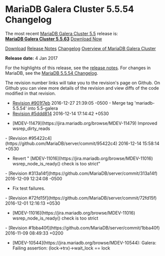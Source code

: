 # MariaDB Galera Cluster 5.5.54 Changelog

The most recent [MariaDB Galera Cluster 5.5](/kb/en/galera/) release is:<br>
<span class="cstm-style lead"><strong>[MariaDB Galera Cluster 5.5.63](/replication/galera-cluster/mariadb-galera-cluster-releases/mariadb-galera-55-release-notes/mariadb-galera-cluster-5563-release-notes)</strong> [Download<span>&nbsp;</span>Now](https://downloads.mariadb.org/mariadb-galera/5.5)</span>

[Download](http://downloads.mariadb.org/mariadb-galera/5.5.54)
[Release Notes](/replication/galera-cluster/mariadb-galera-cluster-releases/mariadb-galera-55-release-notes/mariadb-galera-cluster-5554-release-notes)
[Changelog](/replication/galera-cluster/mariadb-galera-cluster-releases/mariadb-galera-55-changelogs/mariadb-galera-cluster-5554-changelog)
[Overview of MariaDB Galera Cluster](/replication/galera-cluster/what-is-mariadb-galera-cluster)

<strong>Release date:</strong> 4 Jan 2017

For the highlights of this release, see the
[release notes](/replication/galera-cluster/mariadb-galera-cluster-releases/mariadb-galera-55-release-notes/mariadb-galera-cluster-5554-release-notes). For changes in
MariaDB, see the [MariaDB 5.5.54 Changelog](/kb/en/mariadb-5554-changelog/).

The revision number links will take you to the revision's page on Github. On
Github you can view more details of the revision and view diffs of the code
modified in that revision.

- <span class="cstm-style datetime">[Revision #901f7eb](https://github.com/MariaDB/server/commit/901f7eb) 2016-12-27 21:39:05 -0500 - Merge tag 'mariadb-5.5.54' into 5.5-galera</span>
- [Revision #5ddd814](https://github.com/MariaDB/server/commit/5ddd814)
<span class="cstm-style datetime">2016-12-14 17:14:42 +0530</span>
<ul start="1"><li>[MDEV-11479](https://jira.mariadb.org/browse/MDEV-11479) Improved wsrep_dirty_reads
</li></ul>
- [Revision #95422c4](https://github.com/MariaDB/server/commit/95422c4)
<span class="cstm-style datetime">2016-12-14 15:58:14 +0530</span>
<ul start="1"><li>Revert "      [MDEV-11016](https://jira.mariadb.org/browse/MDEV-11016) wsrep_node_is_ready() check is too strict"
</li></ul>
- [Revision #313a14f](https://github.com/MariaDB/server/commit/313a14f)
<span class="cstm-style datetime">2016-12-09 12:24:08 -0500</span>
<ul start="1"><li>Fix test failures.
</li></ul>
- [Revision #72fd15f](https://github.com/MariaDB/server/commit/72fd15f)
<span class="cstm-style datetime">2016-12-01 12:16:13 +0530</span>
<ul start="1"><li>[MDEV-11016](https://jira.mariadb.org/browse/MDEV-11016) wsrep_node_is_ready() check is too strict
</li></ul>
- [Revision #1bba40f](https://github.com/MariaDB/server/commit/1bba40f)
<span class="cstm-style datetime">2016-11-09 08:49:33 +0200</span>
<ul start="1"><li>[MDEV-10544](https://jira.mariadb.org/browse/MDEV-10544): Galera: Failing assertion: (lock-&gt;trx)-&gt;wait_lock == lock
</li></ul>
